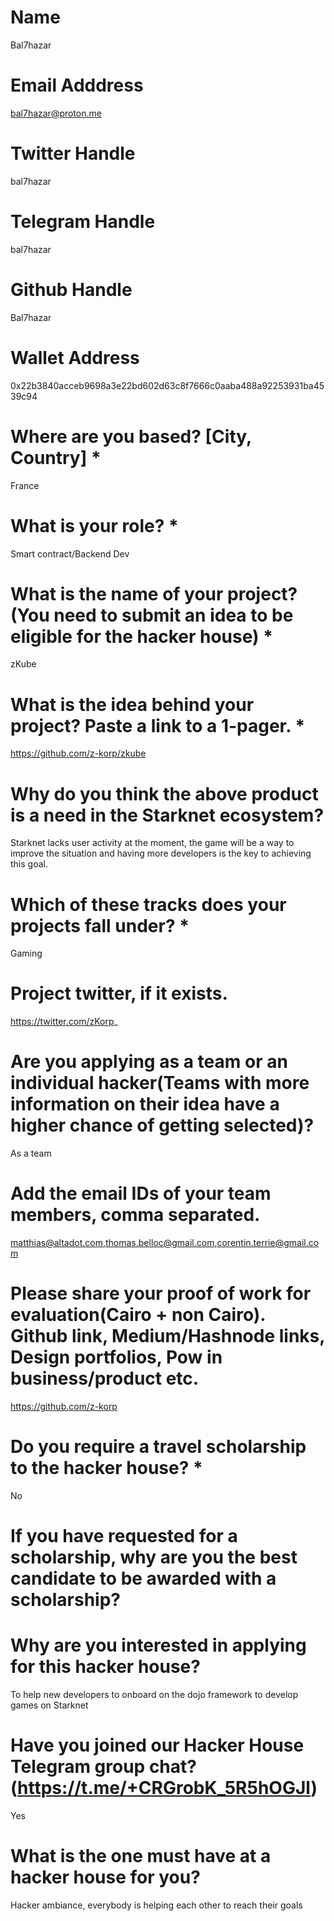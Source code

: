 # Name
Bal7hazar

# Email Adddress
bal7hazar@proton.me

# Twitter Handle
bal7hazar

# Telegram Handle
bal7hazar

# Github Handle
Bal7hazar

# Wallet Address
0x22b3840acceb9698a3e22bd602d63c8f7666c0aaba488a92253931ba4539c94

# Where are you based? [City, Country] *
France

# What is your role? *
Smart contract/Backend Dev

# What is the name of your project? (You need to submit an idea to be eligible for the hacker house) *
zKube

# What is the idea behind your project? Paste a link to a 1-pager. *
https://github.com/z-korp/zkube

# Why do you think the above product is a need in the Starknet ecosystem?
Starknet lacks user activity at the moment, the game will be a way to improve the situation and having more developers is the key to achieving this goal.

# Which of these tracks does your projects fall under? *
Gaming

# Project twitter, if it exists.
https://twitter.com/zKorp_

# Are you applying as a team or an individual hacker(Teams with more information on their idea have a higher chance of getting selected)?
As a team

# Add the email IDs of your team members, comma separated.
matthias@altadot.com,thomas.belloc@gmail.com,corentin.terrie@gmail.com

# Please share your proof of work for evaluation(Cairo + non Cairo). Github link, Medium/Hashnode links, Design portfolios, Pow in business/product etc.
https://github.com/z-korp

# Do you require a travel scholarship to the hacker house? *
No

# If you have requested for a scholarship, why are you the best candidate to be awarded with a scholarship?

# Why are you interested in applying for this hacker house?
To help new developers to onboard on the dojo framework to develop games on Starknet

# Have you joined our Hacker House Telegram group chat? (https://t.me/+CRGrobK_5R5hOGJl)
Yes

# What is the one must have at a hacker house for you?
Hacker ambiance, everybody is helping each other to reach their goals